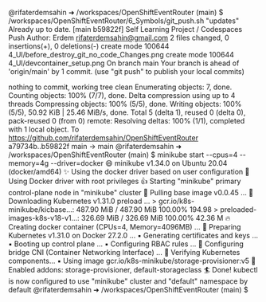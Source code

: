 @rifaterdemsahin ➜ /workspaces/OpenShiftEventRouter (main) $ /workspaces/OpenShiftEventRouter/6_Symbols/git_push.sh "updates"
Already up to date.
[main b59822f] Self Learning Project / Codespaces Push
 Author: Erdem <rifaterdemsahin@gmail.com>
 2 files changed, 0 insertions(+), 0 deletions(-)
 create mode 100644 4_UI/before_destroy_git_no_code_Changes.png
 create mode 100644 4_UI/devcontainer_setup.png
On branch main
Your branch is ahead of 'origin/main' by 1 commit.
  (use "git push" to publish your local commits)

nothing to commit, working tree clean
Enumerating objects: 7, done.
Counting objects: 100% (7/7), done.
Delta compression using up to 4 threads
Compressing objects: 100% (5/5), done.
Writing objects: 100% (5/5), 50.92 KiB | 25.46 MiB/s, done.
Total 5 (delta 1), reused 0 (delta 0), pack-reused 0 (from 0)
remote: Resolving deltas: 100% (1/1), completed with 1 local object.
To https://github.com/rifaterdemsahin/OpenShiftEventRouter
   a79734b..b59822f  main -> main
@rifaterdemsahin ➜ /workspaces/OpenShiftEventRouter (main) $ minikube start --cpus=4 --memory=4g --driver=docker
😄  minikube v1.34.0 on Ubuntu 20.04 (docker/amd64)
✨  Using the docker driver based on user configuration
📌  Using Docker driver with root privileges
👍  Starting "minikube" primary control-plane node in "minikube" cluster
🚜  Pulling base image v0.0.45 ...
💾  Downloading Kubernetes v1.31.0 preload ...
    > gcr.io/k8s-minikube/kicbase...:  487.90 MiB / 487.90 MiB  100.00% 194.98 
    > preloaded-images-k8s-v18-v1...:  326.69 MiB / 326.69 MiB  100.00% 42.36 M
🔥  Creating docker container (CPUs=4, Memory=4096MB) ...
🐳  Preparing Kubernetes v1.31.0 on Docker 27.2.0 ...
    ▪ Generating certificates and keys ...
    ▪ Booting up control plane ...
    ▪ Configuring RBAC rules ...
🔗  Configuring bridge CNI (Container Networking Interface) ...
🔎  Verifying Kubernetes components...
    ▪ Using image gcr.io/k8s-minikube/storage-provisioner:v5
🌟  Enabled addons: storage-provisioner, default-storageclass
🏄  Done! kubectl is now configured to use "minikube" cluster and "default" namespace by default
@rifaterdemsahin ➜ /workspaces/OpenShiftEventRouter (main) $ 